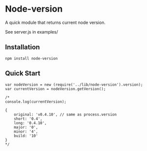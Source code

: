 
# Node-version
      
  A quick module that returns current node version.

  See server.js in examples/

## Installation

    npm install node-version

## Quick Start

    var nodeVersion = new (require('../lib/node-version').version);
    var currentVersion = nodeVersion.getVersion();

    /*
    console.log(currentVersion);

    {
    	original: 'v0.4.10', // same as process.version
  		short: '0.4',
  		long: '0.4.10',
  		major: '0',
  		minor: '4',
  		build: '10'
  	}
    */